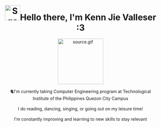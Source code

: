 <div id="header" align="center">
  <h1><img src="https://i.gifer.com/SqoS.gif" alt="SqoS.gif" width="50" height="50" />Hello there, I'm Kenn Jie Valleser :3</h1>
  <img src="https://media0.giphy.com/media/ea74cjF0jieXu/source.gif" alt="source.gif" width="150" height="150" />
  <p>🐈I'm currently taking Computer Engineering program at Technological Institute of the Philippines Quezon City Campus <br><br>I do reading, dancing, singing, or going out on my leisure time!<br><br>I'm constantly improving and learning to new skills to stay relevant<br><br></p>
</div>
